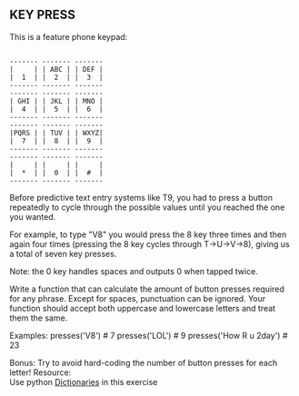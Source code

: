 ## KEY PRESS

This is a feature phone keypad:

```

------- ------- -------
|     | | ABC | | DEF |
|  1  | |  2  | |  3  |
------- ------- -------
------- ------- -------
| GHI | | JKL | | MNO |
|  4  | |  5  | |  6  |
------- ------- -------
------- ------- -------
|PQRS | | TUV | | WXYZ|
|  7  | |  8  | |  9  |
------- ------- -------
------- ------- -------
|     | |     | |     |
|  *  | |  0  | |  #  |
------- ------- -------

```

Before predictive text entry systems like T9, you had to press a button repeatedly to cycle through the possible values
until you reached the one you wanted.

For example, to type "V8" you would press the 8 key three times and then again four times (pressing the 8 key cycles
through T->U->V->8), giving us a total of seven key presses.

Note: the 0 key handles spaces and outputs 0 when tapped twice.

Write a function that can calculate the amount of button presses required for any phrase. Except for spaces, punctuation
can be ignored. Your function should accept both uppercase and lowercase letters and treat them the same.

Examples:
presses('V8') # 7 presses('LOL') # 9 presses('How R u 2day') # 23

Bonus:  Try to avoid hard-coding the number of button presses for each letter!
Resource:  
Use python [Dictionaries](http://www.learnpython.org/en/Dictionaries) in this exercise



